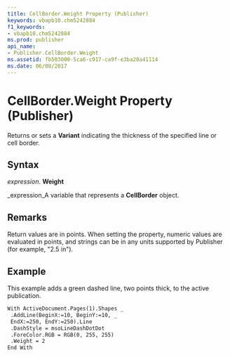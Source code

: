```yaml
---
title: CellBorder.Weight Property (Publisher)
keywords: vbapb10.chm5242884
f1_keywords:
- vbapb10.chm5242884
ms.prod: publisher
api_name:
- Publisher.CellBorder.Weight
ms.assetid: fb503000-5ca6-c917-ca9f-e3ba28a41114
ms.date: 06/08/2017
---
```



# CellBorder.Weight Property (Publisher)

Returns or sets a **Variant** indicating the thickness of the specified line or cell border.


## Syntax

 _expression_. **Weight**

 _expression_A variable that represents a **CellBorder** object.


## Remarks

Return values are in points. When setting the property, numeric values are evaluated in points, and strings can be in any units supported by Publisher (for example, "2.5 in").


## Example

This example adds a green dashed line, two points thick, to the active publication.


```vb
With ActiveDocument.Pages(1).Shapes _ 
 .AddLine(BeginX:=10, BeginY:=10, _ 
 EndX:=250, EndY:=250).Line 
 .DashStyle = msoLineDashDotDot 
 .ForeColor.RGB = RGB(0, 255, 255) 
 .Weight = 2 
End With 

```


